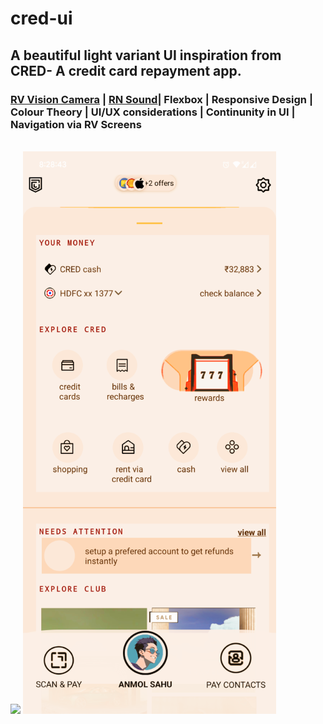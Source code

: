 # cred-ui
## A beautiful light variant UI inspiration from CRED- A credit card repayment app.
### [RV Vision Camera](https://react-native-vision-camera.com/)  | [RN Sound](https://www.npmjs.com/package/react-native-sound)|  Flexbox  |  Responsive Design   | Colour Theory  |  UI/UX considerations | Continunity in UI  | Navigation via RV Screens
<br>
<picture>
  <img src="/demo-reducedsize.gif?raw=true">
</picture>
<picture>
   <img  src="/Screenshot_20231231-202844_credui-xs.png?raw=true">
</picture>

